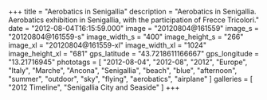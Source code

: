 +++
title = "Aerobatics in Senigallia"
description = "Aerobatics in Senigallia. Aerobatics exhibition in Senigallia, with the participation of Frecce Tricolori."
date = "2012-08-04T16:15:59.000"
image = "20120804@161559"
image_s = "20120804@161559-s"
image_width_s = "400"
image_height_s = "266"
image_xl = "20120804@161559-xl"
image_width_xl = "1024"
image_height_xl = "681"
gps_latitude = "43.7218611166667"
gps_longitude = "13.21716945"
phototags = [ "2012-08-04", "2012-08", "2012", "Europe", "Italy", "Marche", "Ancona", "Senigallia", "beach", "blue", "afternoon", "summer", "outdoor", "sky", "flying", "aerobatics", "airplane" ]
galleries = [ "2012 Timeline", "Senigallia City and Seaside" ]
+++
